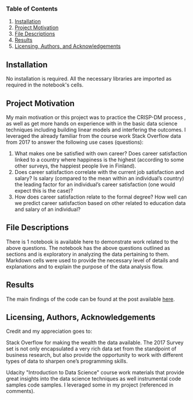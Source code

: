 
### Table of Contents

1. [Installation](#installation)
2. [Project Motivation](#motivation)
3. [File Descriptions](#files)
4. [Results](#results)
5. [Licensing, Authors, and Acknowledgements](#licensing)

## Installation <a name="installation"></a>

No installation is required. All the necessary libraries are imported as required in the notebook's cells. 

## Project Motivation<a name="motivation"></a>

My main motivation or this project was to practice the CRISP-DM process , as well as get more hands on experience with in the basic data science techniques including building linear models and interfering the outcomes. I leveraged the already familiar from the course work Stack Overflow data from 2017 to answer the following use cases (questions):

1. What makes one be satisfied with own career? Does career satisfaction linked to a country where happiness is the highest (according to some other surveys, the happiest people live in Finland).
2. Does career satisfaction correlate with the current job satisfaction and salary? Is salary (compared to the mean within an individual’s country) the leading factor for an individual’s career satisfaction (one would expect this is the case)?
3. How does career satisfaction relate to the formal degree? How well can we predict career satisfaction based on other related to education data and salary of an individual?

## File Descriptions <a name="files"></a>

There is 1 notebook is available here to demonstrate work related to the above questions. The notebook has the above questions outlined as sections and is exploratory in analyzing the data pertaining to them.  Markdown cells were used to provide the necessary level of details and explanations and to explain the purpose of the data analysis flow.  

## Results<a name="results"></a>

The main findings of the code can be found at the post available [here](https://medium.com/@esanin_58634/can-money-buy-you-career-satisfaction-803ebbc631d8).

## Licensing, Authors, Acknowledgements<a name="licensing"></a>

Credit and my appreciation goes to:

Stack Overflow for making the wealth the data available. The 2017 Survey set is not only encapsulated a very rich data set from the standpoint of business research, but also provide the opportunity to work with different types of data to sharpen one’s programming skills.

Udacity "Introduction to Data Science" course work materials that provide great insights into the data science techniques as well instrumental code samples code samples. I leveraged some in my project (referenced in comments).   
